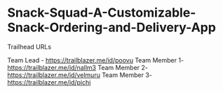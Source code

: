 # Snack-Squad-A-Customizable-Snack-Ordering-and-Delivery-App

Trailhead URLs


Team Lead  - https://trailblazer.me/id/poovu
Team Member 1- https://trailblazer.me/id/nallm3
Team Member 2- https://trailblazer.me/id/velmuru
Team Member 3- https://trailblazer.me/id/pichi
